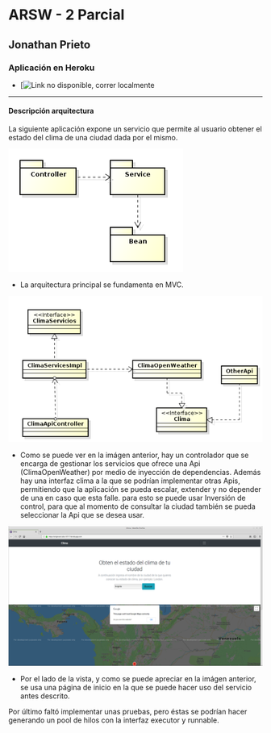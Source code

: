 # ARSW - 2 Parcial
## Jonathan Prieto
### Aplicación en Heroku
 - [![Link no disponible, correr localmente]()
---
#### Descripción arquitectura
La siguiente aplicación expone un servicio que permite al usuario obtener el estado del clima de una ciudad dada por el mismo.

![](img/packets.png)
- La arquitectura principal se fundamenta en MVC.

![](img/model.png)
- Como se puede ver en la imágen anterior, hay un controlador que se encarga de gestionar los servicios que ofrece una Api (ClimaOpenWeather) por medio de inyección de dependencias. Además hay una interfaz clima a la que se podrían implementar otras Apis, permitiendo que la aplicación se pueda escalar, extender y no depender de una en caso que esta falle. para esto se puede usar Inversión de control, para que al momento de consultar la ciudad también se pueda seleccionar la Api que se desea usar.

![](img/index.png)
- Por el lado de la vista, y como se puede apreciar en la imágen anterior, se usa una página de inicio en la que se puede hacer uso del servicio antes descrito.

Por último faltó implementar unas pruebas, pero éstas se podrían hacer generando un pool de hilos con la interfaz executor y runnable.
